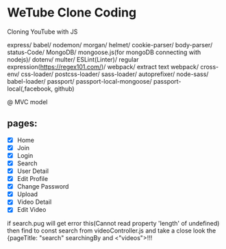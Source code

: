 # WeTube Clone Coding

Cloning YouTube with JS

express/ babel/ nodemon/ morgan/ helmet/ cookie-parser/ body-parser/ status-Code/ MongoDB/ mongoose.js(for mongoDB connecting with nodejs)/ dotenv/ multer/ ESLint(Linter)/ regular expression(https://regex101.com/)/ webpack/ extract text webpack/ cross-env/ css-loader/ postcss-loader/ sass-loader/ autoprefixer/ node-sass/ babel-loader/ passport/ passport-local-mongoose/ passport-local(,facebook, github)

@ MVC model

## pages:

- [x] Home
- [x] Join
- [x] Login
- [x] Search
- [x] User Detail
- [x] Edit Profile
- [x] Change Password
- [x] Upload
- [x] Video Detail
- [x] Edit Video

if search.pug will get error this(Cannot read property 'length' of undefined) then find to const search from videoController.js and take a close look the {pageTitle: "search" searchingBy and <"videos">!!!
